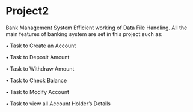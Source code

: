 # Project2
Bank Management System
Efficient working of Data File Handling. All the main features of banking system are set in this project such as:

• Task to Create an Account

• Task to Deposit Amount

• Task to Withdraw Amount

• Task to Check Balance

• Task to Modify Account

• Task to view all Account Holder’s Details
